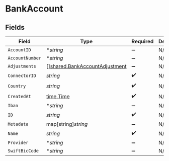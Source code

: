 # BankAccount


## Fields

| Field                                                                                 | Type                                                                                  | Required                                                                              | Description                                                                           |
| ------------------------------------------------------------------------------------- | ------------------------------------------------------------------------------------- | ------------------------------------------------------------------------------------- | ------------------------------------------------------------------------------------- |
| `AccountID`                                                                           | **string*                                                                             | :heavy_minus_sign:                                                                    | N/A                                                                                   |
| `AccountNumber`                                                                       | **string*                                                                             | :heavy_minus_sign:                                                                    | N/A                                                                                   |
| `Adjustments`                                                                         | [][shared.BankAccountAdjustment](../../../pkg/models/shared/bankaccountadjustment.md) | :heavy_minus_sign:                                                                    | N/A                                                                                   |
| `ConnectorID`                                                                         | *string*                                                                              | :heavy_check_mark:                                                                    | N/A                                                                                   |
| `Country`                                                                             | *string*                                                                              | :heavy_check_mark:                                                                    | N/A                                                                                   |
| `CreatedAt`                                                                           | [time.Time](https://pkg.go.dev/time#Time)                                             | :heavy_check_mark:                                                                    | N/A                                                                                   |
| `Iban`                                                                                | **string*                                                                             | :heavy_minus_sign:                                                                    | N/A                                                                                   |
| `ID`                                                                                  | *string*                                                                              | :heavy_check_mark:                                                                    | N/A                                                                                   |
| `Metadata`                                                                            | map[string]*string*                                                                   | :heavy_minus_sign:                                                                    | N/A                                                                                   |
| `Name`                                                                                | *string*                                                                              | :heavy_check_mark:                                                                    | N/A                                                                                   |
| `Provider`                                                                            | **string*                                                                             | :heavy_minus_sign:                                                                    | N/A                                                                                   |
| `SwiftBicCode`                                                                        | **string*                                                                             | :heavy_minus_sign:                                                                    | N/A                                                                                   |